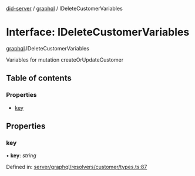 [did-server](../README.md) / [graphql](../modules/graphql.md) / IDeleteCustomerVariables

# Interface: IDeleteCustomerVariables

[graphql](../modules/graphql.md).IDeleteCustomerVariables

Variables for mutation createOrUpdateCustomer

## Table of contents

### Properties

- [key](graphql.ideletecustomervariables.md#key)

## Properties

### key

• **key**: *string*

Defined in: [server/graphql/resolvers/customer/types.ts:87](https://github.com/Puzzlepart/did/blob/45604452/server/graphql/resolvers/customer/types.ts#L87)
